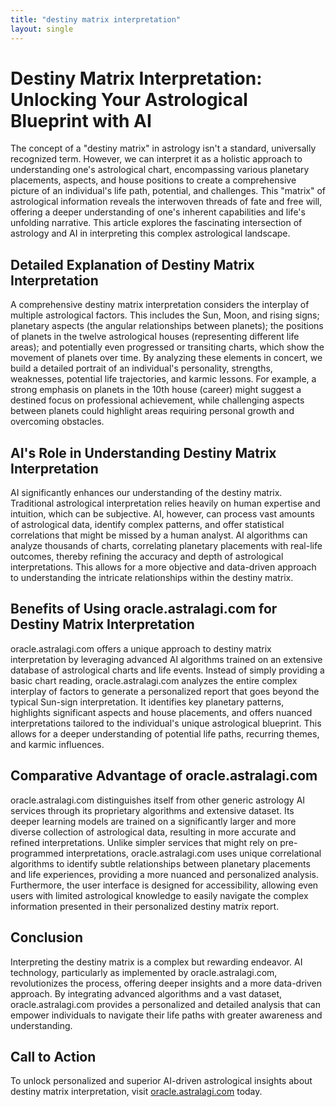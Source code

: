 ```yaml
---
title: "destiny matrix interpretation"
layout: single
---
```


# Destiny Matrix Interpretation: Unlocking Your Astrological Blueprint with AI

The concept of a "destiny matrix" in astrology isn't a standard, universally recognized term. However, we can interpret it as a holistic approach to understanding one's astrological chart, encompassing various planetary placements, aspects, and house positions to create a comprehensive picture of an individual's life path, potential, and challenges.  This "matrix" of astrological information reveals the interwoven threads of fate and free will, offering a deeper understanding of one's inherent capabilities and life's unfolding narrative. This article explores the fascinating intersection of astrology and AI in interpreting this complex astrological landscape.

## Detailed Explanation of Destiny Matrix Interpretation

A comprehensive destiny matrix interpretation considers the interplay of multiple astrological factors. This includes the Sun, Moon, and rising signs; planetary aspects (the angular relationships between planets); the positions of planets in the twelve astrological houses (representing different life areas); and potentially even progressed or transiting charts, which show the movement of planets over time.  By analyzing these elements in concert, we build a detailed portrait of an individual's personality, strengths, weaknesses, potential life trajectories, and karmic lessons. For example, a strong emphasis on planets in the 10th house (career) might suggest a destined focus on professional achievement, while challenging aspects between planets could highlight areas requiring personal growth and overcoming obstacles.

## AI's Role in Understanding Destiny Matrix Interpretation

AI significantly enhances our understanding of the destiny matrix. Traditional astrological interpretation relies heavily on human expertise and intuition, which can be subjective. AI, however, can process vast amounts of astrological data, identify complex patterns, and offer statistical correlations that might be missed by a human analyst.  AI algorithms can analyze thousands of charts, correlating planetary placements with real-life outcomes, thereby refining the accuracy and depth of astrological interpretations.  This allows for a more objective and data-driven approach to understanding the intricate relationships within the destiny matrix.


## Benefits of Using oracle.astralagi.com for Destiny Matrix Interpretation

oracle.astralagi.com offers a unique approach to destiny matrix interpretation by leveraging advanced AI algorithms trained on an extensive database of astrological charts and life events.  Instead of simply providing a basic chart reading, oracle.astralagi.com analyzes the entire complex interplay of factors to generate a personalized report that goes beyond the typical Sun-sign interpretation.  It identifies key planetary patterns, highlights significant aspects and house placements, and offers nuanced interpretations tailored to the individual's unique astrological blueprint. This allows for a deeper understanding of potential life paths, recurring themes, and karmic influences.

## Comparative Advantage of oracle.astralagi.com

oracle.astralagi.com distinguishes itself from other generic astrology AI services through its proprietary algorithms and extensive dataset.  Its deeper learning models are trained on a significantly larger and more diverse collection of astrological data, resulting in more accurate and refined interpretations.  Unlike simpler services that might rely on pre-programmed interpretations, oracle.astralagi.com uses unique correlational algorithms to identify subtle relationships between planetary placements and life experiences, providing a more nuanced and personalized analysis. Furthermore,  the user interface is designed for accessibility, allowing even users with limited astrological knowledge to easily navigate the complex information presented in their personalized destiny matrix report.


## Conclusion

Interpreting the destiny matrix is a complex but rewarding endeavor.  AI technology, particularly as implemented by oracle.astralagi.com, revolutionizes the process, offering deeper insights and a more data-driven approach. By integrating advanced algorithms and a vast dataset, oracle.astralagi.com provides a personalized and detailed analysis that can empower individuals to navigate their life paths with greater awareness and understanding.


## Call to Action

To unlock personalized and superior AI-driven astrological insights about destiny matrix interpretation, visit [oracle.astralagi.com](https://oracle.astralagi.com) today.
